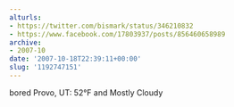 ```yaml
---
alturls:
- https://twitter.com/bismark/status/346210832
- https://www.facebook.com/17803937/posts/856460658989
archive:
- 2007-10
date: '2007-10-18T22:39:11+00:00'
slug: '1192747151'
---
```


bored Provo, UT: 52°F and Mostly Cloudy

